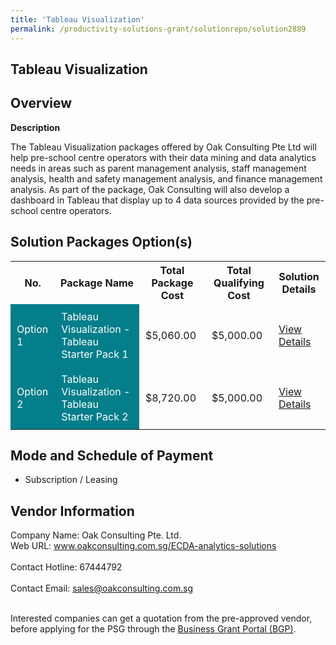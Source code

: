 ```yaml
---
title: 'Tableau Visualization'
permalink: /productivity-solutions-grant/solutionrepo/solution2889
---
```


## Tableau Visualization

## Overview

**Description**

The Tableau Visualization packages offered by Oak Consulting Pte Ltd will help pre-school centre operators with their data mining and data analytics needs in areas such as parent management analysis, staff management analysis, health and safety management analysis, and finance management analysis.  As part of the package, Oak Consulting will also develop a dashboard in Tableau that display up to 4 data sources provided by the pre-school centre operators.

## Solution Packages Option(s)

<table>
<tr>
<th><b>No.</b></th>
<th><b>Package Name</b></th>
<th><b>Total Package Cost</b></th>
<th><b>Total Qualifying Cost</b></th>
<th><b>Solution Details</b></th>
</tr>
<tr>
<td style='padding: 10px; background-color: #037E8A; color: #FFFFFF;'>Option 1</td>
<td style='padding: 10px; background-color: #037E8A; color: #FFFFFF;'>Tableau Visualization - Tableau Starter Pack 1</td>
<td style='padding: 10px;'>$5,060.00</td>
<td style='padding: 10px;'>$5,000.00</td>
<td style='padding: 10px;'><a href='/images/psg/Oak_Consulting_20210449_Desensitised_Annex_3_Part_1.pdf' target='_blank'>View Details</a></td>
</tr>
<tr>
<td style='padding: 10px; background-color: #037E8A; color: #FFFFFF;'>Option 2</td>
<td style='padding: 10px; background-color: #037E8A; color: #FFFFFF;'>Tableau Visualization - Tableau Starter Pack 2</td>
<td style='padding: 10px;'>$8,720.00</td>
<td style='padding: 10px;'>$5,000.00</td>
<td style='padding: 10px;'><a href='/images/psg/Oak_Consulting_20210449_Desensitised_Annex_3_Part_2.pdf' target='_blank'>View Details</a></td>
</tr>
</table>

## Mode and Schedule of Payment

 - Subscription / Leasing

## Vendor Information

 Company Name: Oak Consulting Pte. Ltd.<br>Web URL: www.oakconsulting.com.sg/ECDA-analytics-solutions <br><br>Contact Hotline: 67444792 <br><br>Contact Email: sales@oakconsulting.com.sg <br><br>

Interested companies can get a quotation from the pre-approved vendor, before applying for the PSG through the <a href='https://www.businessgrants.gov.sg/' target='_blank' rel='noopener'>Business Grant Portal (BGP)</a>.

<script src="/jquery/resize-tables.js"></script>
